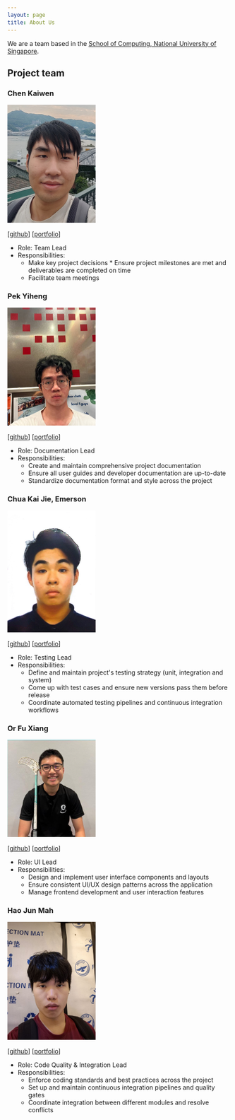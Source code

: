 ```yaml
---
layout: page
title: About Us
---
```


We are a team based in the [School of Computing, National University of Singapore](https://www.comp.nus.edu.sg).

## Project team

### Chen Kaiwen

<img src="images/ckwflash.png" width="200px">

[[github](http://github.com/ckwflash)]
[[portfolio](team/johndoe.md)]

* Role: Team Lead
* Responsibilities:
    * Make key project decisions    * Ensure project milestones are met and deliverables are completed on time
    * Facilitate team meetings


### Pek Yiheng

<img src="images/pekyiheng.png" width="200px">

[[github](https://github.com/pekyiheng)]
[[portfolio](team/johndoe.md)]

* Role: Documentation Lead
* Responsibilities:
    * Create and maintain comprehensive project documentation
    * Ensure all user guides and developer documentation are up-to-date
    * Standardize documentation format and style across the project


### Chua Kai Jie, Emerson

<img src="images/fatbolster.png" width="200px">

[[github](https://github.com/fatbolster)]
[[portfolio](team/johndoe.md)]

* Role: Testing Lead
* Responsibilities:
    * Define and maintain project's testing strategy (unit, integration and system)
    * Come up with test cases and ensure new versions pass them before release
    * Coordinate automated testing pipelines and continuous integration workflows


### Or Fu Xiang

<img src="images/tofuuu67.png" width="200px">

[[github](https://github.com/tofuuu67)]
[[portfolio](team/johndoe.md)]

* Role: UI Lead
* Responsibilities:
    * Design and implement user interface components and layouts
    * Ensure consistent UI/UX design patterns across the application
    * Manage frontend development and user interaction features


### Hao Jun Mah

<img src="images/haojun-mah.png" width="200px">

[[github](https://github.com/haojun-mah)]
[[portfolio](team/johndoe.md)]

* Role: Code Quality & Integration Lead
* Responsibilities:
    * Enforce coding standards and best practices across the project
    * Set up and maintain continuous integration pipelines and quality gates
    * Coordinate integration between different modules and resolve conflicts
